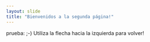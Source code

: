 ```yaml
---
layout: slide
title: "Bienvenidos a la segunda página!"
---
```

prueba: ;-)
Utiliza la flecha hacia la izquierda para volver!
